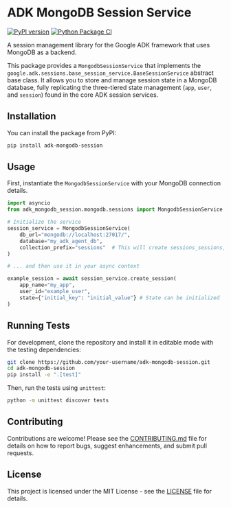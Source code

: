 # ADK MongoDB Session Service

[![PyPI version](https://badge.fury.io/py/adk-mongodb-session.svg)](https://badge.fury.io/py/adk-mongodb-session)
[![Python Package CI](https://github.com/SergeySetti/adk-mongodb-session/actions/workflows/python-package.yml/badge.svg)](https://github.com/SergeySetti/adk-mongodb-session/actions/workflows/python-package.yml)

A session management library for the Google ADK framework that uses MongoDB as a backend.

This package provides a `MongodbSessionService` that implements the `google.adk.sessions.base_session_service.BaseSessionService` abstract base class. It allows you to store and manage session state in a MongoDB database, fully replicating the three-tiered state management (`app`, `user`, and `session`) found in the core ADK session services.

## Installation

You can install the package from PyPI:

```bash
pip install adk-mongodb-session
```

## Usage

First, instantiate the `MongodbSessionService` with your MongoDB connection details.

```python
import asyncio
from adk_mongodb_session.mongodb.sessions import MongodbSessionService

# Initialize the service
session_service = MongodbSessionService(
    db_url="mongodb://localhost:27017/",
    database="my_adk_agent_db",
    collection_prefix="sessions"  # This will create sessions_sessions, sessions_app_states, etc.
)

# ... and then use it in your async context

example_session = await session_service.create_session(
    app_name="my_app",
    user_id="example_user",
    state={"initial_key": "initial_value"} # State can be initialized
)
```


## Running Tests

For development, clone the repository and install it in editable mode with the testing dependencies:

```bash
git clone https://github.com/your-username/adk-mongodb-session.git
cd adk-mongodb-session
pip install -e ".[test]"
```

Then, run the tests using `unittest`:

```bash
python -m unittest discover tests
```

## Contributing

Contributions are welcome! Please see the [CONTRIBUTING.md](CONTRIBUTING.md) file for details on how to report bugs, suggest enhancements, and submit pull requests.

## License

This project is licensed under the MIT License - see the [LICENSE](LICENSE) file for details.
